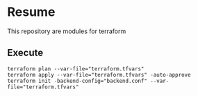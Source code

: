 # Resume
<p>
This repository are modules for terraform
</p>

## Execute
```
terraform plan --var-file="terraform.tfvars"
terraform apply --var-file="terraform.tfvars" -auto-approve
terraform init -backend-config="backend.conf" --var-file="terraform.tfvars"
```